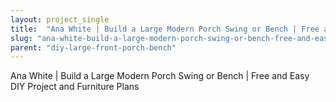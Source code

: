 ```yaml
---
layout: project_single
title:  "Ana White | Build a Large Modern Porch Swing or Bench | Free and Easy DIY Project and Furniture Plans"
slug: "ana-white-build-a-large-modern-porch-swing-or-bench-free-and-easy-diy-project"
parent: "diy-large-front-porch-bench"
---
```

Ana White | Build a Large Modern Porch Swing or Bench | Free and Easy DIY Project and Furniture Plans
